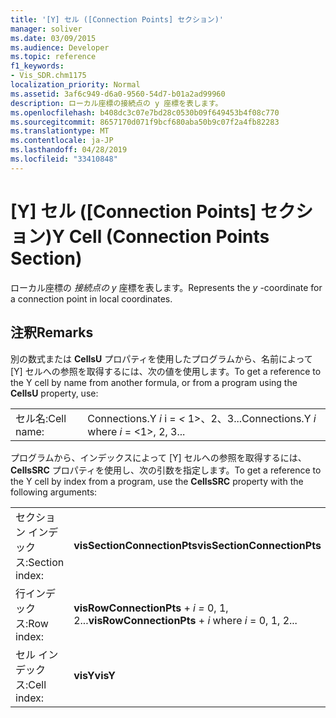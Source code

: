 ```yaml
---
title: '[Y] セル ([Connection Points] セクション)'
manager: soliver
ms.date: 03/09/2015
ms.audience: Developer
ms.topic: reference
f1_keywords:
- Vis_SDR.chm1175
localization_priority: Normal
ms.assetid: 3af6c949-d6a0-9560-54d7-b01a2ad99960
description: ローカル座標の接続点の y 座標を表します。
ms.openlocfilehash: b408dc3c07e7bd28c0530b09f649453b4f08c770
ms.sourcegitcommit: 8657170d071f9bcf680aba50b9c07f2a4fb82283
ms.translationtype: MT
ms.contentlocale: ja-JP
ms.lasthandoff: 04/28/2019
ms.locfileid: "33410848"
---
```

# <a name="y-cell-connection-points-section"></a><span data-ttu-id="0d20a-103">[Y] セル ([Connection Points] セクション)</span><span class="sxs-lookup"><span data-stu-id="0d20a-103">Y Cell (Connection Points Section)</span></span>

<span data-ttu-id="0d20a-104">ローカル座標の  *接続点の y*  座標を表します。</span><span class="sxs-lookup"><span data-stu-id="0d20a-104">Represents the  *y*  -coordinate for a connection point in local coordinates.</span></span> 
  
## <a name="remarks"></a><span data-ttu-id="0d20a-105">注釈</span><span class="sxs-lookup"><span data-stu-id="0d20a-105">Remarks</span></span>

<span data-ttu-id="0d20a-106">別の数式または **CellsU** プロパティを使用したプログラムから、名前によって [Y] セルへの参照を取得するには、次の値を使用します。</span><span class="sxs-lookup"><span data-stu-id="0d20a-106">To get a reference to the Y cell by name from another formula, or from a program using the **CellsU** property, use:</span></span> 
  
|||
|:-----|:-----|
| <span data-ttu-id="0d20a-107">セル名:</span><span class="sxs-lookup"><span data-stu-id="0d20a-107">Cell name:</span></span>  <br/> | <span data-ttu-id="0d20a-108">Connections.Y  *i*            i =  *<*  1>、2、3...</span><span class="sxs-lookup"><span data-stu-id="0d20a-108">Connections.Y  *i*            where  *i*  = <1>, 2, 3...</span></span>  <br/> |
   
<span data-ttu-id="0d20a-109">プログラムから、インデックスによって [Y] セルへの参照を取得するには、**CellsSRC** プロパティを使用し、次の引数を指定します。</span><span class="sxs-lookup"><span data-stu-id="0d20a-109">To get a reference to the Y cell by index from a program, use the **CellsSRC** property with the following arguments:</span></span> 
  
|||
|:-----|:-----|
| <span data-ttu-id="0d20a-110">セクション インデックス:</span><span class="sxs-lookup"><span data-stu-id="0d20a-110">Section index:</span></span>  <br/> |<span data-ttu-id="0d20a-111">**visSectionConnectionPts**</span><span class="sxs-lookup"><span data-stu-id="0d20a-111">**visSectionConnectionPts**</span></span> <br/> |
| <span data-ttu-id="0d20a-112">行インデックス:</span><span class="sxs-lookup"><span data-stu-id="0d20a-112">Row index:</span></span>  <br/> |<span data-ttu-id="0d20a-113">**visRowConnectionPts**  +  *i* *=* 0, 1, 2...</span><span class="sxs-lookup"><span data-stu-id="0d20a-113">**visRowConnectionPts** +  *i*            where  *i*  = 0, 1, 2...</span></span>  <br/> |
| <span data-ttu-id="0d20a-114">セル インデックス:</span><span class="sxs-lookup"><span data-stu-id="0d20a-114">Cell index:</span></span>  <br/> |<span data-ttu-id="0d20a-115">**visY**</span><span class="sxs-lookup"><span data-stu-id="0d20a-115">**visY**</span></span> <br/> |
   

